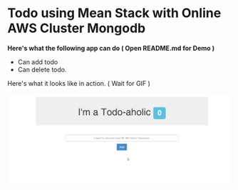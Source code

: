 # Todo using Mean Stack with Online AWS Cluster Mongodb

**Here's what the following app can do  ( Open README.md for Demo )**

* Can add todo
* Can delete todo.



Here's what it looks like in action. ( Wait for GIF )

![Alt Text](https://github.com/hrkbrahmbhatt/Todo/blob/master/Todo.gif)

